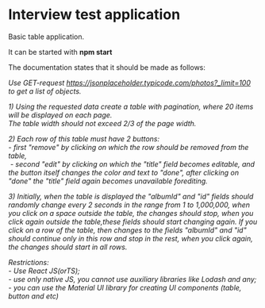 # Interview test application

Basic table application. 

It can be started with **npm start**

The documentation states that it should be made as follows:

*Use‌‌ GET-request‌ https://jsonplaceholder.typicode.com/photos?_limit=100‌‌‌ to‌‌ get‌‌ a‌‌ list‌‌ of‌‌ objects.‌*

*1)‌‌ Using‌‌ the‌‌ requested‌‌ data‌‌ create‌‌ a‌ ‌table‌‌ with‌‌ pagination, where‌‌ 20‌‌ items‌‌ will‌‌ be‌‌ displayed‌‌ on‌‌ each‌‌ page.‌* <br/> *‌The‌‌ table‌‌ width‌‌ should‌‌ not‌‌ exceed‌‌ 2/3‌‌ of‌‌ the‌‌ page‌‌ width.‌* 

*2)‌‌ Each‌‌ row‌‌ of‌‌ this‌‌ table‌‌ must‌‌ have‌‌ 2‌‌ buttons:‌* <br/>
*- first‌‌ "remove"‌‌ by‌‌ clicking‌‌ on‌‌ which‌‌ the‌‌ row‌‌ should‌‌ be‌‌ removed‌‌ from‌‌ the‌‌ table,‌*</br> ‌
*- second‌‌ "edit"‌‌ by‌‌ clicking‌‌ on‌‌ which‌‌ the‌‌ "title"‌‌ field‌‌ becomes‌‌ editable,‌‌ and‌‌ the‌‌ button‌‌ itself‌‌ changes‌‌ the‌‌ color‌‌ and‌‌ text‌‌ to‌‌ "done",‌‌ after‌‌ clicking‌‌ on‌‌ "done"‌‌ the‌‌ "title"‌‌ field‌‌ again‌‌ becomes‌‌ unavailable‌‌ for‌‌editing.‌*</br>

*3)‌‌ Initially,‌‌ when‌‌ the‌‌ table‌‌ is‌‌ displayed the‌‌ "albumId"‌‌ and‌‌ "id"‌‌ fields‌‌ should‌‌ randomly‌‌ change‌‌ every‌‌ 2‌‌ seconds‌‌ in‌‌ the‌‌ range‌‌ from‌‌ 1‌‌ to‌‌ 1,000,000,‌ when‌‌ you‌‌ click‌‌ on‌‌ a‌‌ space‌‌ outside‌‌ the‌‌ table, the‌‌ changes‌‌ should‌‌ stop,‌‌ when‌‌ you‌‌ click‌‌ again‌‌ outside‌‌ the‌‌ table,‌‌these‌‌ fields‌‌ should‌‌ start‌‌ changing‌‌ again. If‌‌ you‌‌ click‌‌ on‌‌ a‌‌ row‌‌ of‌‌ the‌‌ table,‌ then‌‌ changes‌‌ to‌‌ the‌‌ fields‌‌ "albumId"‌‌ and‌‌ "id"‌‌ should‌‌ continue‌‌ only‌‌ in‌‌ this‌‌ row‌‌ and‌‌ stop‌‌ in‌‌ the‌‌ rest, when‌‌ you‌‌ click‌‌ again,‌‌ the‌‌ changes‌‌ should‌‌ start‌‌ in‌‌ all‌‌ rows.‌*

*Restrictions:‌*</br>
*‌-‌‌ Use‌‌ React‌‌ JS(or‌‌TS);‌*</br>
*‌-‌‌ use‌‌ only‌‌ native‌‌ JS, you‌‌ cannot‌‌ use‌‌ auxiliary‌‌ libraries‌‌ like‌‌ Lodash‌‌ and‌‌ any;‌*</br>
*‌-‌‌ you‌‌ can‌‌ use‌‌ the‌‌ Material‌‌ UI‌‌ library‌‌ for‌‌ creating‌‌ UI‌‌ components‌‌ (table,‌‌ button‌‌ and‌‌ etc)‌*</br>